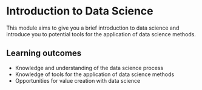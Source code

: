 # Introduction to Data Science

This module aims to give you a brief introduction to data science and introduce you to potential tools for the application of data science methods.

## Learning outcomes

- Knowledge and understanding of the data science process
- Knowledge of tools for the application of data science methods
- Opportunities for value creation with data science